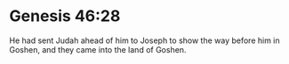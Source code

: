 # Genesis 46:28

He had sent Judah ahead of him to Joseph to show the way before him in Goshen, and they came into the land of Goshen.
